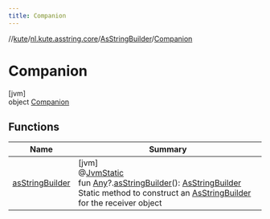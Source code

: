 ```yaml
---
title: Companion
---
```

//[kute](../../../../index.html)/[nl.kute.asstring.core](../../index.html)/[AsStringBuilder](../index.html)/[Companion](index.html)



# Companion



[jvm]\
object [Companion](index.html)



## Functions


| Name | Summary |
|---|---|
| [asStringBuilder](as-string-builder.html) | [jvm]<br>@[JvmStatic](https://kotlinlang.org/api/latest/jvm/stdlib/kotlin.jvm/-jvm-static/index.html)<br>fun [Any](https://kotlinlang.org/api/latest/jvm/stdlib/kotlin/-any/index.html)?.[asStringBuilder](as-string-builder.html)(): [AsStringBuilder](../index.html)<br>Static method to construct an [AsStringBuilder](../index.html) for the receiver object |

